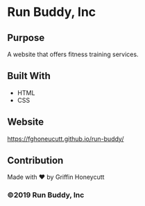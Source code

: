 # Run Buddy, Inc

## Purpose
A website that offers fitness training services.

## Built With
* HTML
* CSS

## Website
https://fghoneucutt.github.io/run-buddy/

## Contribution
Made with ❤️ by Griffin Honeycutt

### ©️2019 Run Buddy, Inc 
